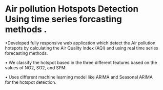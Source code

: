 <h1> Air pollution Hotspots Detection Using time series forcasting methods .</h1>
  
 •Developed fully responsive web application which detect the Air pollution hotspots by calculating the Air Quality Index (AQI) and using real time series forecasting methods.

•	We classify the hotspot based in the three different features based on the values of NO2, SO2, and SPM.

•	Uses different machine learning model like ARIMA and Seasonal ARIMA for the hotspot detection.

